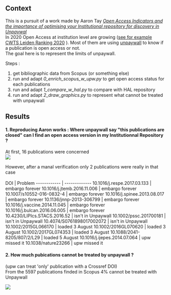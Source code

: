 ## Context
This is a pursuit of a work made by Aaron Tay [_Open Access Indicators and the importance of optimising your Institutional repository for discovery in Unpaywal_](https://musingsaboutlibrarianship.blogspot.com/2020/08/open-access-indicators-and-importance.html) <br/>
In 2020 Open Access at institution level are growing  ([see for example CWTS Leiden Ranking 2020](https://www.leidenranking.com/ranking/2020/list) ). Most of them are using [unpaywall](unpaywall.org) to know if a publication is open access or not. <br/>
The goal here is to represent the limits of unpaywall. 


Steps : 
1. get bibliographic data from Scopus (or something else)
2. run and adapt _0_enrich_scopus_w_upw.py_ to get open access status for each publications
3. run and adapt _1_compare_w_hal.py_ to compare with HAL repository
4. run and adapt _2_draw_graphics.py_ to represent what cannot be treated with unpaywall 


## Results
#### 1. Reproducing Aaron works : Where unpaywall say "this publications are closed" can I find an open access version in my Institutionnal Repository ? 
At first, 16 publications were concerned<br/>
![](https://pbs.twimg.com/media/Ee52FmGWAAAApzF?format=png&name=small)

However, after a manal verification only 2 publications were really in that case <br/><br/>
DOI | Problem
------------ | -------------
10.1016/j.respe.2017.03.133	| embargo forever
10.1016/j.jtemb.2016.11.006	| embargo forever
10.1007/s10552-016-0832-4	| embargo forever
10.1016/j.spinee.2013.08.017	| embargo forever
10.1136/jnnp-2013-306799	| embargo forever
10.1016/j.vaccine.2014.11.045	| embargo forever
10.1016/j.bulcan.2016.06.005 |	embargo forever
10.4230/LIPIcs.STACS.2016.52	| isn't in Unpaywall
10.1002/pssc.201700181	| isn't in Unpaywall
10.4074/S0761898017002072	| isn't in Unpaywall
10.1002/2015GL066170	| loaded 3 August
10.1002/2016GL070620	| loaded 3 August
10.1002/2017GL074353	| loaded 3 August
10.1088/2041-8205/807/2/L29	| loaded 5 August
10.1016/j.ijepes.2014.07.064	| upw missed it
10.1038/nature23266	| upw missed it

#### 2. How much pubications cannot be treated by unpaywall ? 
(upw can treat 'only' publication with a Crossref DOI)<br/>
From the 5597 publications finded in Scopus 4% cannot be treated with Unpaywall<br/>

![](https://pbs.twimg.com/media/EfNzPuXWoAIO6OE?format=jpg&name=medium)
